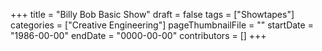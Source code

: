 +++
title = "Billy Bob Basic Show"
draft = false
tags = ["Showtapes"]
categories = ["Creative Engineering"]
pageThumbnailFile = ""
startDate = "1986-00-00"
endDate = "0000-00-00"
contributors = []
+++
